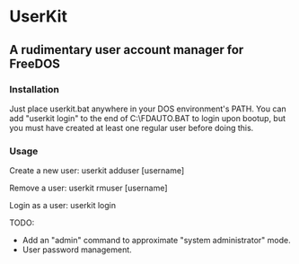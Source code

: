 # UserKit
## A rudimentary user account manager for FreeDOS
### Installation
Just place userkit.bat anywhere in your DOS environment's PATH.
You can add "userkit login" to the end of C:\FDAUTO.BAT to login upon bootup, but you must have created at least one regular user before doing this.
### Usage
Create a new user:
userkit adduser [username]

Remove a user:
userkit rmuser [username]

Login as a user:
userkit login

TODO:
* Add an "admin" command to approximate "system administrator" mode.
* User password management.
